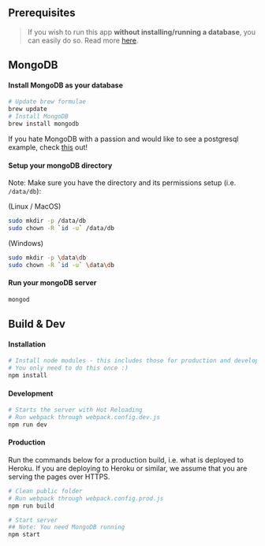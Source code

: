 ## Prerequisites

> If you wish to run this app **without installing/running a database**, you can easily do so. Read more [here](https://github.com/choonkending/react-webpack-node/blob/master/docs/databases.md).


## MongoDB

#### Install MongoDB as your database

```bash
# Update brew formulae
brew update
# Install MongoDB
brew install mongodb
```

If you hate MongoDB with a passion and would like to see a postgresql example, check [this](./databases.md) out!

#### Setup your mongoDB directory

Note: Make sure you have the directory and its permissions setup (i.e. `/data/db`):

(Linux / MacOS)
```bash 
sudo mkdir -p /data/db
sudo chown -R `id -u` /data/db
```

(Windows)
```bash 
sudo mkdir -p \data\db
sudo chown -R `id -u` \data\db
```

 

#### Run your mongoDB server
```bash
mongod
```

## Build & Dev

#### Installation
```bash
# Install node modules - this includes those for production and development
# You only need to do this once :)
npm install
```

#### Development

```bash
# Starts the server with Hot Reloading
# Run webpack through webpack.config.dev.js
npm run dev

```

#### Production

Run the commands below for a production build, i.e. what is deployed to Heroku. If you are deploying to Heroku or similar, we assume that you are serving the pages over HTTPS.

```bash
# Clean public folder
# Run webpack through webpack.config.prod.js
npm run build

# Start server
## Note: You need MongoDB running
npm start
```
